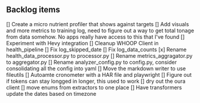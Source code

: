 ## Backlog items
[] Create a micro nutrient profiler that shows against targets
[] Add visuals and more metrics to training log, need to figure out a way to get total tonage from data somehow. No apps really have access to this that I've found
[] Experiment with Hevy integration
[] Cleanup WHOOP Client in health_pipeline
[] Fix log_skipped_date
[] Fix log_data_counts
[x] Rename health_data_processor.py to processor.py
[] Rename metrics_aggragator.py to aggregator.py
[] Rename analyzer_config.py to config.py, consider consolidating all the config into yaml
[] Move the markdown writer to use fileutils
[] Autoamte cronometer with a HAR file and playwright
[] Figure out if tokens can stay longged in longer, this used to work
[] dry out the oura client
[] move enums from extractors to one place
[] Have transformers update the dates based on timezone


